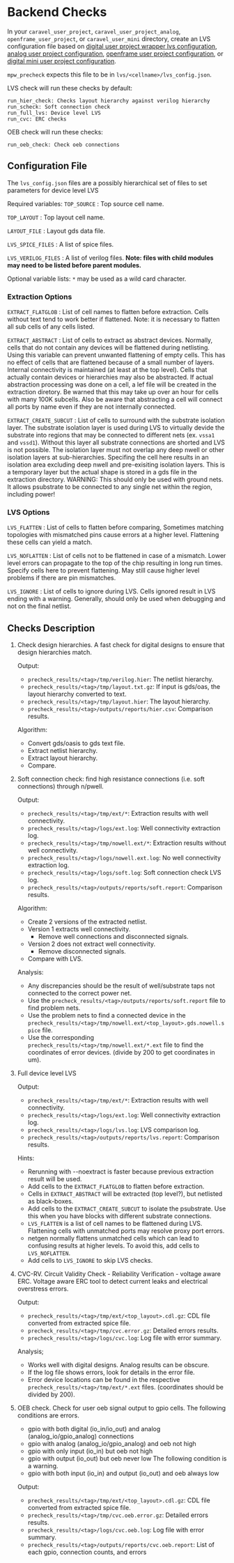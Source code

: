 # Backend Checks

In your `caravel_user_project`, `caravel_user_project_analog`, `openframe_user_project`, or `caravel_user_mini` directory,
create an LVS configuration file based on [digital user project wrapper lvs configuration](https://github.com/efabless/caravel_user_project/blob/main/lvs/user_project_wrapper/lvs_config.json), [analog user project configuration](https://github.com/efabless/caravel_user_project_analog/blob/main/lvs/user_analog_project_wrapper/lvs_config.json), [openframe user project configuration](https://github.com/efabless/openframe_user_project/blob/main/lvs/openframe_project_wrapper/lvs_config.json), or [digital mini user project configuration](https://github.com/efabless/caravel_user_mini/blob/main/lvs/user_project_wrapper_mini4/lvs_config.json).

`mpw_precheck` expects this file to be in `lvs/<cellname>/lvs_config.json`.

LVS check will run these checks by default:
```
run_hier_check: Checks layout hierarchy against verilog hierarchy
run_scheck: Soft connection check
run_full_lvs: Device level LVS
run_cvc: ERC checks
```
OEB check will run these checks:
```
run_oeb_check: Check oeb connections
```

## Configuration File

The `lvs_config.json` files are a possibly hierarchical set of files to set parameters for device level LVS

Required variables:
`TOP_SOURCE` : Top source cell name.

`TOP_LAYOUT` : Top layout cell name.

`LAYOUT_FILE` : Layout gds data file. 

`LVS_SPICE_FILES` : A list of spice files.

`LVS_VERILOG_FILES` : A list of verilog files. **Note: files with child modules may need to be listed before parent modules.**

Optional variable lists: `*` may be used as a wild card character.

### Extraction Options

`EXTRACT_FLATGLOB` : List of cell names to flatten before extraction. 
        Cells without text tend to work better if flattened.
        Note: it is necessary to flatten all sub cells of any cells listed.

`EXTRACT_ABSTRACT` : List of cells to extract as abstract devices.
        Normally, cells that do not contain any devices will be flattened during netlisting. 
        Using this variable can prevent unwanted flattening of empty cells.
        This has no effect of cells that are flattened because of a small number of layers.
        Internal connectivity is maintained (at least at the top level).
	Cells that actually contain devices or hierarchies may also be abstracted.
	If actual abstraction processing was done on a cell, a lef file will be created in the extraction diretory.
	Be warned that this may take up over an hour for cells with many 100K subcells.
	Also be aware that abstracting a cell will connect all ports by name
	even if they are not internally connected.

`EXTRACT_CREATE_SUBCUT` : List of cells to surround with the substrate isolation layer.
        The substrate isolation layer is used during LVS to virtually devide the substrate into regions
	that may be connected to different nets (ex. `vssa1` and `vssd1`).
	Without this layer all substrate connections are shorted and LVS is not possible.
	The isolation layer must not overlap any deep nwell or other isolation layers at sub-hierarchies. 
	Specifing the cell here results in an isolation area excluding deep nwell and pre-exisiting isolation layers.
	This is a temporary layer but the actual shape is stored in a gds file in the extraction directory.
	WARNING: This should only be used with ground nets. It allows psubstrate to be
	connected to any single net within the region, including power!

### LVS Options
`LVS_FLATTEN` : List of cells to flatten before comparing,
        Sometimes matching topologies with mismatched pins cause errors at a higher level.
        Flattening these cells can yield a match.

`LVS_NOFLATTEN` : List of cells not to be flattened in case of a mismatch.
        Lower level errors can propagate to the top of the chip resulting in long run times.
        Specify cells here to prevent flattening. May still cause higher level problems if there are pin mismatches.

`LVS_IGNORE` : List of cells to ignore during LVS.
        Cells ignored result in LVS ending with a warning.
        Generally, should only be used when debugging and not on the final netlist.

## Checks Description

1. Check design hierarchies. A fast check for digital designs to ensure that design hierarchies match.

   Output:
   - `precheck_results/<tag>/tmp/verilog.hier`: The netlist hierarchy.
   - `precheck_results/<tag>/tmp/layout.txt.gz`: If input is gds/oas, the layout hierarchy converted to text.
   - `precheck_results/<tag>/tmp/layout.hier`: The layout hierarchy.
   - `precheck_results/<tag>/outputs/reports/hier.csv`: Comparison results.

   Algorithm:
   - Convert gds/oasis to gds text file.
   - Extract netlist hierarchy.
   - Extract layout hierarchy.
   - Compare.

2. Soft connection check: find high resistance connections (i.e. soft connections) through n/pwell.

   Output:
   - `precheck_results/<tag>/tmp/ext/*`: Extraction results with well connectivity.
   - `precheck_results/<tag>/logs/ext.log`: Well connectivity extraction log.
   - `precheck_results/<tag>/tmp/nowell.ext/*`: Extraction results without well connectivity.
   - `precheck_results/<tag>/logs/nowell.ext.log`: No well connectivity extraction log.
   - `precheck_results/<tag>/logs/soft.log`: Soft connection check LVS log.
   - `precheck_results/<tag>/outputs/reports/soft.report`: Comparison results.

   Algorithm:
   - Create 2 versions of the extracted netlist.
   - Version 1 extracts well connectivity.
     - Remove well connections and disconnected signals.
   - Version 2 does not extract well connectivity.
     - Remove disconnected signals.
   - Compare with LVS.

   Analysis:
   - Any discrepancies should be the result of well/substrate taps not connected to the correct power net.
   - Use the `precheck_results/<tag>/outputs/reports/soft.report` file to find problem nets.
   - Use the problem nets to find a connected device in the `precheck_results/<tag>/tmp/nowell.ext/<top_layout>.gds.nowell.spice` file.
   - Use the corresponding `precheck_results/<tag>/tmp/nowell.ext/*.ext` file to find the coordinates of error devices. (divide by 200 to get coordinates in um).

3. Full device level LVS

   Output:
   - `precheck_results/<tag>/tmp/ext/*`: Extraction results with well connectivity.
   - `precheck_results/<tag>/logs/ext.log`: Well connectivity extraction log.
   - `precheck_results/<tag>/logs/lvs.log`: LVS comparison log.
   - `precheck_results/<tag>/outputs/reports/lvs.report`: Comparison results.

   Hints:
   - Rerunning with --noextract is faster because previous extraction result will be used.
   - Add cells to the `EXTRACT_FLATGLOB` to flatten before extraction.
   - Cells in `EXTRACT_ABSTRACT` will be extracted (top level?), but netlisted as black-boxes.
   - Add cells to the `EXTRACT_CREATE_SUBCUT` to isolate the psubstrate.
     Use this when you have blocks with different substrate connections.
   - `LVS_FLATTEN` is a list of cell names to be flattened during LVS.
     Flattening cells with unmatched ports may resolve proxy port errors.
   - netgen normally flattens unmatched cells which can lead to confusing results at higher levels.
     To avoid this, add cells to `LVS_NOFLATTEN`.
   - Add cells to `LVS_IGNORE` to skip LVS checks.

4. CVC-RV. Circuit Validity Check - Reliability Verification - voltage aware ERC.
   Voltage aware ERC tool to detect current leaks and electrical overstress errors.

   Output:
   - `precheck_results/<tag>/tmp/ext/<top_layout>.cdl.gz`: CDL file converted from extracted spice file.
   - `precheck_results/<tag>/tmp/cvc.error.gz`: Detailed errors results.
   - `precheck_results/<tag>/logs/cvc.log`: Log file with error summary.

   Analysis;
   - Works well with digital designs. Analog results can be obscure.
   - If the log file shows errors, look for details in the error file.
   - Error device locations can be found in the respective `precheck_results/<tag>/tmp/ext/*.ext` files. (coordinates should be divided by 200).

5. OEB check. Check for user oeb signal output to gpio cells.
   The following conditions are errors.
   - gpio with both digital (io_in/io_out) and analog (analog_io/gpio_analog) connections
   - gpio with analog (analog_io/gpio_analog) and oeb not high
   - gpio with only input (io_in) but oeb not high
   - gpio with output (io_out) but oeb never low
   The following condition is a warning.
   - gpio with both input (io_in) and output (io_out) and oeb always low

   Output:
   - `precheck_results/<tag>/tmp/ext/<top_layout>.cdl.gz`: CDL file converted from extracted spice file.
   - `precheck_results/<tag>/tmp/cvc.oeb.error.gz`: Detailed errors results.
   - `precheck_results/<tag>/logs/cvc.oeb.log`: Log file with error summary.
   - `precheck_results/<tag>/outputs/reports/cvc.oeb.report`: List of each gpio, connection counts, and errors
